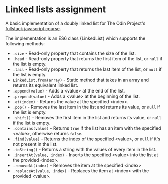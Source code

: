 # Linked lists assignment

A basic implementation of a doubly linked list for The Odin Project's [fullstack javascript course](https://www.theodinproject.com/lessons/javascript-linked-lists).

The implementation is an ES6 class {LinkedList} which supports the following methods:

-   `.size` - Read-only property that contains the size of the list.
-   `.head` - Read-only property that returns the first item of the list, or `null` if the list is empty.
-   `.tail` - Read-only property that returns the last item of the list, or `null` if the list is empty.
-   `LinkedList.from(array)` - Static method that takes in an array and returns its equivalent linked list.
-   `.append(value)` - Adds a \<value\> at the end of the list.
-   `.prepend(value)` - Adds a \<value\> at the beginning of the list.
-   `.at(index)` - Returns the value at the specified \<index\>.
-   `.pop()` - Removes the last item in the list and returns its value, or `null` if the list is empty.
-   `.shift()` - Removes the first item in the list and returns its value, or `null` if the list is empty.
-   `.contains(value)` - Returns `true` if the list has an item with the specified \<value\>, otherwise returns `false`.
-   `.find(value)` - Returns the index of the specified \<value\>, or `null` if it's not present in the list.
-   `.toString()` - Returns a string with the values of every item in the list.
-   `.insertAt(value, index)` - Inserts the specified \<value\> into the list at the provided \<index\>.
-   `.removeAt(index)` - Removes the item at the specified \<index\>
-   `.replaceAt(value, index)` - Replaces the item at \<index\> with the provided \<value\>.
